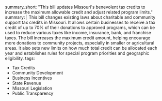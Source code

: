 summary_short: "This bill updates Missouri's benevolent tax credits to increase the maximum allowable credit and adjust related program limits."
summary: |
  This bill changes existing laws about charitable and community support tax credits in Missouri. It allows certain businesses to receive a tax credit of up to 70% of their donations to approved programs, which can be used to reduce various taxes like income, insurance, bank, and franchise taxes. The bill increases the maximum credit amount, helping encourage more donations to community projects, especially in smaller or agricultural areas. It also sets new limits on how much total credit can be allocated each year and establishes rules for special program priorities and geographic eligibility.
tags:
  - Tax Credits
  - Community Development
  - Business Incentives
  - State Revenue
  - Missouri Legislation
  - Public Transparency
